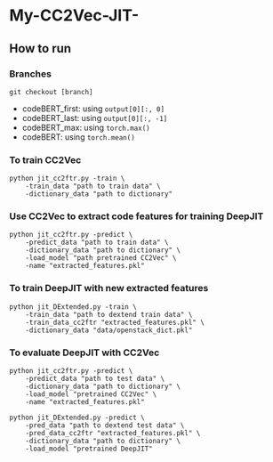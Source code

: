 # My-CC2Vec-JIT-

## How to run

### Branches
```
git checkout [branch]
```
* codeBERT_first: using `output[0][:, 0]`
* codeBERT_last: using `output[0][:, -1]`
* codeBERT_max: using `torch.max()`
* codeBERT: using `torch.mean()`

### To train CC2Vec
```
python jit_cc2ftr.py -train \
    -train_data "path to train data" \
    -dictionary_data "path to dictionary"
```

### Use CC2Vec to extract code features for training DeepJIT
```
python jit_cc2ftr.py -predict \
    -predict_data "path to train data" \
    -dictionary_data "path to dictionary" \
    -load_model "path pretrained CC2Vec" \
    -name "extracted_features.pkl"
```

### To train DeepJIT with new extracted features
```
python jit_DExtended.py -train \
    -train_data "path to dextend train data" \
    -train_data_cc2ftr "extracted_features.pkl" \
    -dictionary_data "data/openstack_dict.pkl"
```

### To evaluate DeepJIT with CC2Vec
```
python jit_cc2ftr.py -predict \
    -predict_data "path to test data" \
    -dictionary_data "path to dictionary" \
    -load_model "pretrained CC2Vec" \
    -name "extracted_features.pkl"

python jit_DExtended.py -predict \
    -pred_data "path to dextend test data" \
    -pred_data_cc2ftr "extracted_features.pkl" \
    -dictionary_data "path to dictionary" \
    -load_model "pretrained DeepJIT"
```
